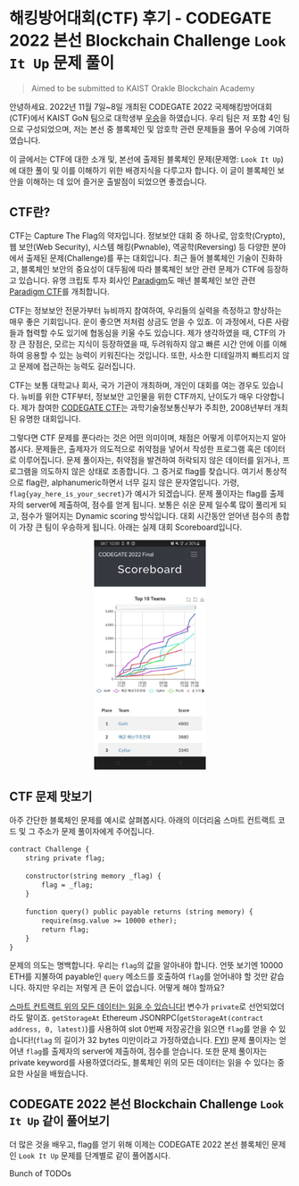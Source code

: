 # 해킹방어대회(CTF) 후기 - CODEGATE 2022 본선 Blockchain Challenge `Look It Up` 문제 풀이

> Aimed to be submitted to KAIST Orakle Blockchain Academy

안녕하세요. 2022년 11월 7일~8일 개최된 CODEGATE 2022 국제해킹방어대회(CTF)에서 KAIST GoN 팀으로 대학생부 [우승](https://cs.kaist.ac.kr/board/view?bbs_id=news&bbs_sn=10476&page=1&skey=subject&svalue=&menu=83)을 하였습니다. 우리 팀은 저 포함 4인 팀으로 구성되었으며, 저는 본선 중 블록체인 및 암호학 관련 문제들을 풀어 우승에 기여하였습니다. 

이 글에서는 CTF에 대한 소개 및, 본선에 출제된 블록체인 문제(문제명: `Look It Up`)에 대한 풀이 및 이를 이해하기 위한 배경지식을 다루고자 합니다. 이 글이 블록체인 보안을 이해하는 데 있어 즐거운 출발점이 되었으면 좋겠습니다.

## CTF란?

CTF는 Capture The Flag의 약자입니다. 정보보안 대회 중 하나로, 암호학(Crypto), 웹 보안(Web Security), 시스템 해킹(Pwnable), 역공학(Reversing) 등 다양한 분야에서 출제된 문제(Challenge)를 푸는 대회입니다. 최근 들어 블록체인 기술이 진화하고, 블록체인 보안의 중요성이 대두됨에 따라 블록체인 보안 관련 문제가 CTF에 등장하고 있습니다. 유명 크립토 투자 회사인 [Paradigm](https://www.paradigm.xyz/)도 매년 블록체인 보안 관련 [Paradigm CTF](https://ctf.paradigm.xyz/)를 개최합니다. 

CTF는 정보보안 전문가부터 뉴비까지 참여하여, 우리들의 실력을 측정하고 향상하는 매우 좋은 기회입니다. 운이 좋으면 저처럼 상금도 얻을 수 있죠. 이 과정에서, 다른 사람들과 협력할 수도 있기에 협동심을 키울 수도 있습니다. 제가 생각하였을 때, CTF의 가장 큰 장점은, 모르는 지식이 등장하였을 때, 두려워하지 않고 빠른 시간 안에 이를 이해하여 응용할 수 있는 능력이 키워진다는 것입니다. 또한, 사소한 디테일까지 빠트리지 않고 문제에 접근하는 능력도 길러집니다.

CTF는 보통 대학교나 회사, 국가 기관이 개최하며, 개인이 대회를 여는 경우도 있습니다. 뉴비를 위한 CTF부터, 정보보안 고인물을 위한 CTF까지, 난이도가 매우 다양합니다. 제가 참여한 [CODEGATE CTF](http://codegate.org/sub/introduce)는 과학기술정보통신부가 주최한, 2008년부터 개최된 유명한 대회입니다. 

그렇다면 CTF 문제를 푼다라는 것은 어떤 의미이며, 채점은 어떻게 이루어지는지 알아봅시다. 문제들은, 출제자가 의도적으로 취약점을 넣어서 작성한 프로그램 혹은 데이터로 이루어집니다. 문제 풀이자는, 취약점을 발견하여 허락되지 않은 데이터를 읽거나, 프로그램을 의도하지 않은 상태로 조종합니다. 그 증거로 flag를 찾습니다. 여기서 통상적으로 flag란, alphanumeric하면서 너무 길지 않은 문자열입니다. 가령, `flag{yay_here_is_your_secret}`가 예시가 되겠습니다. 문제 풀이자는 flag를 출제자의 server에 제출하여, 점수를 얻게 됩니다. 보통은 쉬운 문제 일수록 많이 풀리게 되고, 점수가 떨어지는 Dynamic scoring 방식입니다. 대회 시간동안 얻어낸 점수의 총합이 가장 큰 팀이 우승하게 됩니다. 아래는 실제 대회 Scoreboard입니다.

<p align="center">
    <img src="./codegate22f_scoreboard.jpg" alt="scoreboard" width="200" />
</p>

## CTF 문제 맛보기

아주 간단한 블록체인 문제를 예시로 살펴봅시다. 아래의 이더리움 스마트 컨트랙트 코드 및 그 주소가 문제 풀이자에게 주어집니다.

```solidity
contract Challenge {
    string private flag;

    constructor(string memory _flag) {
        flag = _flag;
    }

    function query() public payable returns (string memory) {
        require(msg.value >= 10000 ether);
        return flag;
    }
}
```

문제의 의도는 명백합니다. 우리는 `flag`의 값을 알아내야 합니다. 언뜻 보기엔 10000 ETH를 지불하여 payable인 `query` 메소드를 호출하여 `flag`를 얻어내야 할 것만 같습니다. 하지만 우리는 저렇게 큰 돈이 없습니다. 어떻게 해야 할까요?

[스마트 컨트랙트 위의 모든 데이터는 읽을 수 있습니다!](https://medium.com/hackernoon/your-private-solidity-variable-is-not-private-save-it-before-it-becomes-public-52a723f29f5e) 변수가 `private`로 선언되었더라도 말이죠. `getStorageAt` Ethereum JSONRPC(`getStorageAt(contract address, 0, latest)`)를 사용하여 slot 0번째 저장공간을 읽으면 `flag`를 얻을 수 있습니다!(`flag` 의 길이가 32 bytes 미만이라고 가정하였습니다. [FYI](https://ethereum.stackexchange.com/questions/107282/storage-and-memory-layout-of-strings)) 문제 풀이자는 얻어낸 `flag`를 출제자의 server에 제출하여, 점수를 얻습니다. 또한 문제 풀이자는 private keyword를 사용하였더라도, 블록체인 위의 모든 데이터는 읽을 수 있다는 중요한 사실을 배웠습니다. 

## CODEGATE 2022 본선 Blockchain Challenge `Look It Up` 같이 풀어보기

더 많은 것을 배우고, flag를 얻기 위해 이제는 CODEGATE 2022 본선 블록체인 문제인 `Look It Up` 문제를 단계별로 같이 풀어봅시다.

Bunch of TODOs